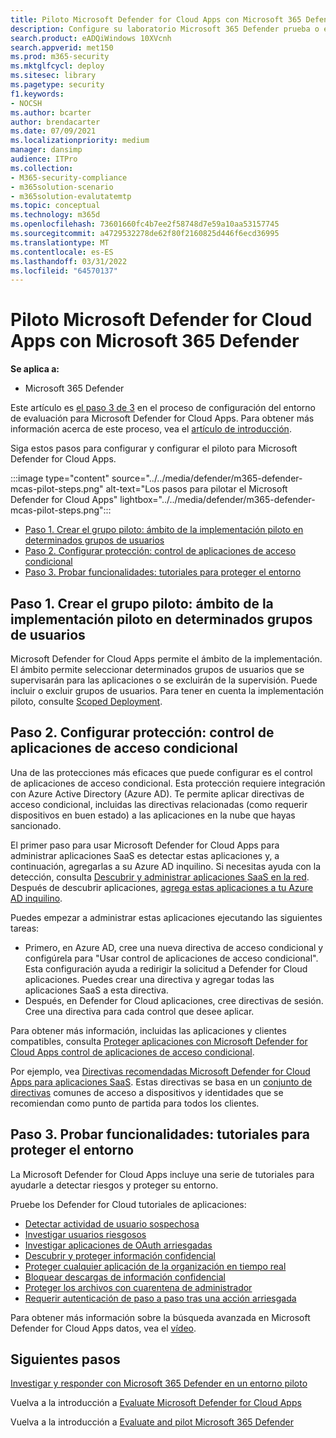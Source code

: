 ```yaml
---
title: Piloto Microsoft Defender for Cloud Apps con Microsoft 365 Defender
description: Configure su laboratorio Microsoft 365 Defender prueba o entorno piloto para probar y experimentar la solución de seguridad diseñada para proteger dispositivos, identidades, datos y aplicaciones.
search.product: eADQiWindows 10XVcnh
search.appverid: met150
ms.prod: m365-security
ms.mktglfcycl: deploy
ms.sitesec: library
ms.pagetype: security
f1.keywords:
- NOCSH
ms.author: bcarter
author: brendacarter
ms.date: 07/09/2021
ms.localizationpriority: medium
manager: dansimp
audience: ITPro
ms.collection:
- M365-security-compliance
- m365solution-scenario
- m365solution-evalutatemtp
ms.topic: conceptual
ms.technology: m365d
ms.openlocfilehash: 73601660fc4b7ee2f58748d7e59a10aa53157745
ms.sourcegitcommit: a4729532278de62f80f2160825d446f6ecd36995
ms.translationtype: MT
ms.contentlocale: es-ES
ms.lasthandoff: 03/31/2022
ms.locfileid: "64570137"
---
```

# <a name="pilot-microsoft-defender-for-cloud-apps-with-microsoft-365-defender"></a>Piloto Microsoft Defender for Cloud Apps con Microsoft 365 Defender


**Se aplica a:**
- Microsoft 365 Defender

Este artículo es [el paso 3 de 3](eval-defender-mcas-overview.md) en el proceso de configuración del entorno de evaluación para Microsoft Defender for Cloud Apps. Para obtener más información acerca de este proceso, vea el [artículo de introducción](eval-defender-mcas-overview.md).

Siga estos pasos para configurar y configurar el piloto para Microsoft Defender for Cloud Apps.


:::image type="content" source="../../media/defender/m365-defender-mcas-pilot-steps.png" alt-text="Los pasos para pilotar el Microsoft Defender for Cloud Apps" lightbox="../../media/defender/m365-defender-mcas-pilot-steps.png":::
- [Paso 1. Crear el grupo piloto: ámbito de la implementación piloto en determinados grupos de usuarios](#step-1-create-the-pilot-groupscope-your-pilot-deployment-to-certain-user-groups)
- [Paso 2. Configurar protección: control de aplicaciones de acceso condicional](#step-2-configure-protectionconditional-access-app-control)
- [Paso 3. Probar funcionalidades: tutoriales para proteger el entorno](#step-3-try-out-capabilitieswalk-through-tutorials-for-protecting-your-environment) 

## <a name="step-1-create-the-pilot-groupscope-your-pilot-deployment-to-certain-user-groups"></a>Paso 1. Crear el grupo piloto: ámbito de la implementación piloto en determinados grupos de usuarios

Microsoft Defender for Cloud Apps permite el ámbito de la implementación. El ámbito permite seleccionar determinados grupos de usuarios que se supervisarán para las aplicaciones o se excluirán de la supervisión. Puede incluir o excluir grupos de usuarios. Para tener en cuenta la implementación piloto, consulte [Scoped Deployment](/cloud-app-security/scoped-deployment).


## <a name="step-2-configure-protectionconditional-access-app-control"></a>Paso 2. Configurar protección: control de aplicaciones de acceso condicional

Una de las protecciones más eficaces que puede configurar es el control de aplicaciones de acceso condicional. Esta protección requiere integración con Azure Active Directory (Azure AD). Te permite aplicar directivas de acceso condicional, incluidas las directivas relacionadas (como requerir dispositivos en buen estado) a las aplicaciones en la nube que hayas sancionado. 

El primer paso para usar Microsoft Defender for Cloud Apps para administrar aplicaciones SaaS es detectar estas aplicaciones y, a continuación, agregarlas a su Azure AD inquilino. Si necesitas ayuda con la detección, consulta [Descubrir y administrar aplicaciones SaaS en la red](/cloud-app-security/tutorial-shadow-it). Después de descubrir aplicaciones, [agrega estas aplicaciones a tu Azure AD inquilino](/azure/active-directory/manage-apps/add-application-portal).

Puedes empezar a administrar estas aplicaciones ejecutando las siguientes tareas:

- Primero, en Azure AD, cree una nueva directiva de acceso condicional y configúrela para "Usar control de aplicaciones de acceso condicional". Esta configuración ayuda a redirigir la solicitud a Defender for Cloud aplicaciones. Puedes crear una directiva y agregar todas las aplicaciones SaaS a esta directiva.
- Después, en Defender for Cloud aplicaciones, cree directivas de sesión. Cree una directiva para cada control que desee aplicar.

Para obtener más información, incluidas las aplicaciones y clientes compatibles, consulta [Proteger aplicaciones con Microsoft Defender for Cloud Apps control de aplicaciones de acceso condicional](/cloud-app-security/proxy-intro-aad). 

Por ejemplo, vea [Directivas recomendadas Microsoft Defender for Cloud Apps para aplicaciones SaaS](../office-365-security/mcas-saas-access-policies.md). Estas directivas se basa en un [conjunto de directivas](../office-365-security/microsoft-365-policies-configurations.md) comunes de acceso a dispositivos y identidades que se recomiendan como punto de partida para todos los clientes. 

## <a name="step-3-try-out-capabilitieswalk-through-tutorials-for-protecting-your-environment"></a>Paso 3. Probar funcionalidades: tutoriales para proteger el entorno 

La Microsoft Defender for Cloud Apps incluye una serie de tutoriales para ayudarle a detectar riesgos y proteger su entorno. 

Pruebe los Defender for Cloud tutoriales de aplicaciones:

- [Detectar actividad de usuario sospechosa](/cloud-app-security/tutorial-suspicious-activity)
- [Investigar usuarios riesgosos](/cloud-app-security/tutorial-ueba)
- [Investigar aplicaciones de OAuth arriesgadas](/cloud-app-security/investigate-risky-oauth)
- [Descubrir y proteger información confidencial](/cloud-app-security/tutorial-dlp)
- [Proteger cualquier aplicación de la organización en tiempo real](/cloud-app-security/tutorial-proxy)
- [Bloquear descargas de información confidencial](/cloud-app-security/use-case-proxy-block-session-aad)
- [Proteger los archivos con cuarentena de administrador](/cloud-app-security/use-case-admin-quarantine)
- [Requerir autenticación de paso a paso tras una acción arriesgada](/cloud-app-security/tutorial-step-up-authentication)

Para obtener más información sobre la búsqueda avanzada en Microsoft Defender for Cloud Apps datos, vea el [vídeo](https://www.microsoft.com/en-us/videoplayer/embed/RWFISa).

## <a name="next-steps"></a>Siguientes pasos

[Investigar y responder con Microsoft 365 Defender en un entorno piloto](eval-defender-investigate-respond.md)

Vuelva a la introducción a [Evaluate Microsoft Defender for Cloud Apps](eval-defender-mcas-overview.md)

Vuelva a la introducción a [Evaluate and pilot Microsoft 365 Defender](eval-overview.md)
